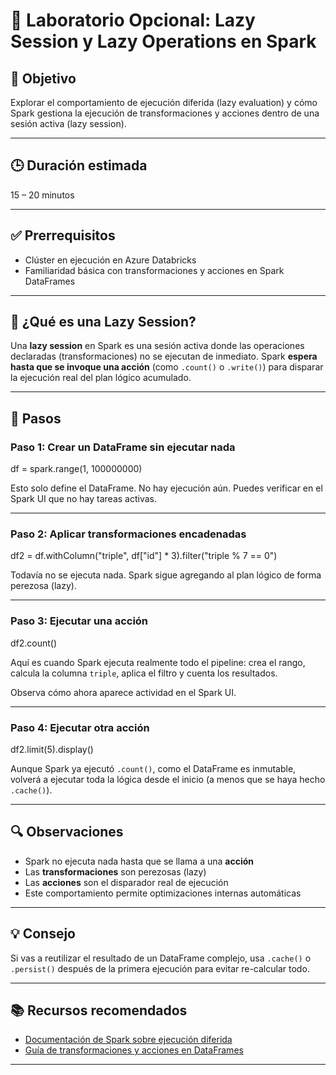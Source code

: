 # 🧪 Laboratorio Opcional: Lazy Session y Lazy Operations en Spark

## 🎯 Objetivo

Explorar el comportamiento de ejecución diferida (lazy evaluation) y cómo Spark gestiona la ejecución de transformaciones y acciones dentro de una sesión activa (lazy session).

---

## 🕒 Duración estimada

15 – 20 minutos

---

## ✅ Prerrequisitos

- Clúster en ejecución en Azure Databricks
- Familiaridad básica con transformaciones y acciones en Spark DataFrames

---

## 🔹 ¿Qué es una Lazy Session?

Una **lazy session** en Spark es una sesión activa donde las operaciones declaradas (transformaciones) no se ejecutan de inmediato. Spark **espera hasta que se invoque una acción** (como `.count()` o `.write()`) para disparar la ejecución real del plan lógico acumulado.

---

## 📝 Pasos

### Paso 1: Crear un DataFrame sin ejecutar nada

df = spark.range(1, 100000000)

Esto solo define el DataFrame. No hay ejecución aún. Puedes verificar en el Spark UI que no hay tareas activas.

---

### Paso 2: Aplicar transformaciones encadenadas

df2 = df.withColumn("triple", df["id"] * 3).filter("triple % 7 == 0")

Todavía no se ejecuta nada. Spark sigue agregando al plan lógico de forma perezosa (lazy).

---

### Paso 3: Ejecutar una acción

df2.count()

Aquí es cuando Spark ejecuta realmente todo el pipeline: crea el rango, calcula la columna `triple`, aplica el filtro y cuenta los resultados.

Observa cómo ahora aparece actividad en el Spark UI.

---

### Paso 4: Ejecutar otra acción

df2.limit(5).display()

Aunque Spark ya ejecutó `.count()`, como el DataFrame es inmutable, volverá a ejecutar toda la lógica desde el inicio (a menos que se haya hecho `.cache()`).

---

## 🔍 Observaciones

- Spark no ejecuta nada hasta que se llama a una **acción**
- Las **transformaciones** son perezosas (lazy)
- Las **acciones** son el disparador real de ejecución
- Este comportamiento permite optimizaciones internas automáticas

---

## 💡 Consejo

Si vas a reutilizar el resultado de un DataFrame complejo, usa `.cache()` o `.persist()` después de la primera ejecución para evitar re-calcular todo.

---

## 📚 Recursos recomendados

- [Documentación de Spark sobre ejecución diferida](https://spark.apache.org/docs/latest/rdd-programming-guide.html#lazy-evaluation)
- [Guía de transformaciones y acciones en DataFrames](https://learn.microsoft.com/azure/databricks/dataframes/datasets)

---

